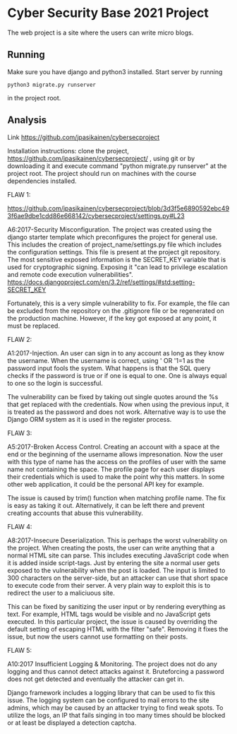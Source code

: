 # Cyber Security Base 2021 Project
The web project is a site where the users can write micro blogs.

## Running
Make sure you have django and python3 installed. Start server by running
```
python3 migrate.py runserver
```
in the project root.

## Analysis
Link https://github.com/jpasikainen/cybersecproject

Installation instructions: clone the project, https://github.com/jpasikainen/cybersecproject/ , using git or by downloading it and execute command "python migrate.py runserver" at the project root. The project should run on machines with the course dependencies installed.

FLAW 1:

https://github.com/jpasikainen/cybersecproject/blob/3d3f5e6890592ebc493f6ae9dbe1cdd86e668142/cybersecproject/settings.py#L23

A6:2017-Security Misconfiguration. The project was created using the django starter template which preconfigures the project for general use. This includes the creation of project_name/settings.py file which includes the configuration settings. This file is present at the project git repository. The most sensitive exposed information is the SECRET_KEY variable that is used for cryptographic signing. Exposing it "can lead to privilege escalation and remote code execution vulnerabilities". https://docs.djangoproject.com/en/3.2/ref/settings/#std:setting-SECRET_KEY

Fortunately, this is a very simple vulnerability to fix. For example, the file can be excluded from the repository on the .gitignore file or be regenerated on the production machine. However, if the key got exposed at any point, it must be replaced.

FLAW 2:

A1:2017-Injection. An user can sign in to any account as long as they know the username. When the username is correct, using ' OR '1=1 as the password input fools the system. What happens is that the SQL query checks if the password is true or if one is equal to one. One is always equal to one so the login is successful.

The vulnerability can be fixed by taking out single quotes around the %s that get replaced with the credentials. Now when using the previous input, it is treated as the password and does not work. Alternative way is to use the Django ORM system as it is used in the register process.

FLAW 3:

A5:2017-Broken Access Control. Creating an account with a space at the end or the beginning of the username allows impresonation. Now the user with this type of name has the access on the profiles of user with the same name not containing the space. The profile page for each user displays their credentials which is used to make the point why this matters. In some other web application, it could be the personal API key for example.

The issue is caused by trim() function when matching profile name. The fix is easy as taking it out. Alternatively, it can be left there and prevent creating accounts that abuse this vulnerability.

FLAW 4:

A8:2017-Insecure Deserialization. This is perhaps the worst vulnerability on the project. When creating the posts, the user can write anything that a normal HTML site can parse. This includes executing JavaScript code when it is added inside script-tags. Just by entering the site a normal user gets exposed to the vulnerability when the post is loaded. The input is limited to 300 characters on the server-side, but an attacker can use that short space to execute code from their server. A very plain way to exploit this is to redirect the user to a maliciuous site.

This can be fixed by sanitizing the user input or by rendering everything as text. For example, HTML tags would be visible and no JavaScript gets executed. In this particular project, the issue is caused by overriding the default setting of escaping HTML with the filter "safe". Removing it fixes the issue, but now the users cannot use formatting on their posts.

FLAW 5:

A10:2017 Insufficient Logging & Monitoring. The project does not do any logging and thus cannot detect attacks against it. Bruteforcing a password does not get detected and eventually the attacker can get in.

Django framework includes a logging library that can be used to fix this issue. The logging system can be configured to mail errors to the site admins, which may be caused by an attacker trying to find weak spots. To utilize the logs, an IP that fails singing in too many times should be blocked or at least be displayed a detection captcha.